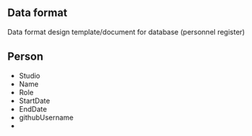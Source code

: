 ## Data format

Data format design template/document for database (personnel register)

## Person
- Studio
- Name
- Role
- StartDate
- EndDate
- githubUsername
- 